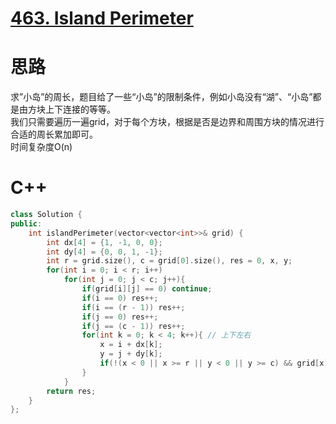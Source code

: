 # [463. Island Perimeter](https://leetcode.com/problems/island-perimeter/description/)
# 思路
求”小岛”的周长，题目给了一些“小岛”的限制条件，例如小岛没有“湖”、“小岛”都是由方块上下连接的等等。  
我们只需要遍历一遍grid，对于每个方块，根据是否是边界和周围方块的情况进行合适的周长累加即可。   
时间复杂度O(n)
# C++
```C++
class Solution {
public:
    int islandPerimeter(vector<vector<int>>& grid) {
        int dx[4] = {1, -1, 0, 0};
        int dy[4] = {0, 0, 1, -1};
        int r = grid.size(), c = grid[0].size(), res = 0, x, y;
        for(int i = 0; i < r; i++)
            for(int j = 0; j < c; j++){
                if(grid[i][j] == 0) continue;
                if(i == 0) res++;
                if(i == (r - 1)) res++;
                if(j == 0) res++;
                if(j == (c - 1)) res++;
                for(int k = 0; k < 4; k++){ // 上下左右
                    x = i + dx[k];
                    y = j + dy[k];
                    if(!(x < 0 || x >= r || y < 0 || y >= c) && grid[x][y] == 0) res++;   
                }
            }
        return res;
    }
};
```
